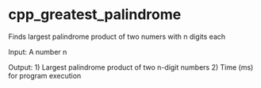 # cpp_greatest_palindrome
Finds largest palindrome product of two numers with n digits each

Input: A number n

Output: 1) Largest palindrome product of two n-digit numbers
	2) Time (ms) for program execution
  
